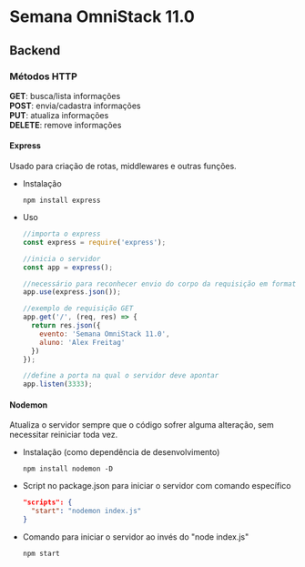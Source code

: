 # Semana OmniStack 11.0

## Backend

### Métodos HTTP
**GET**: busca/lista informações  
**POST**: envia/cadastra informações  
**PUT**: atualiza informações  
**DELETE**: remove informações


#### Express

Usado para criação de rotas, middlewares e outras funções.

- Instalação
  
  ```
  npm install express
  ```

- Uso
  ```javascript
  //importa o express
  const express = require('express');

  //inicia o servidor
  const app = express();

  //necessário para reconhecer envio do corpo da requisição em formato JSON
  app.use(express.json());

  //exemplo de requisição GET
  app.get('/', (req, res) => {
    return res.json({
      evento: 'Semana OmniStack 11.0',
      aluno: 'Alex Freitag'
    })
  });

  //define a porta na qual o servidor deve apontar
  app.listen(3333);
  ```

#### Nodemon

Atualiza o servidor sempre que o código sofrer alguma alteração, sem necessitar reiniciar toda vez.

- Instalação (como dependência de desenvolvimento)
  ```
  npm install nodemon -D
  ```

- Script no package.json para iniciar o servidor com comando específico
  ```json
  "scripts": {
    "start": "nodemon index.js"
  }
  ```

- Comando para iniciar o servidor ao invés do "node index.js"
  ```
  npm start
  ```
